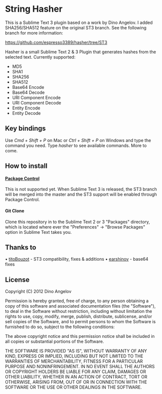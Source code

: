 # String Hasher

This is a Sublime Text 3 plugin based on a work by Dino Angelov.
I added SHA256/SHA512 feature on the original ST3 branch. See the following branch for more information:

https://github.com/espresso3389/hasher/tree/ST3

Hasher is a small Sublime Text 2 & 3 Plugin that generates hashes from the selected text. Currently supported:

* MD5
* SHA1
* SHA256
* SHA512
* Base64 Encode
* Base64 Decode
* URI Component Encode
* URI Component Decode
* Entity Encode
* Entity Decode

## Key bindings

Use _Cmd + Shift + P_ on Mac or _Ctrl + Shift + P_ on Windows and type the command you need. Type _hasher_ to see available commands. More to come.

## How to install
#### [Package Control](https://github.com/wbond/sublime_package_control)
This is not supported yet. When Sublime Text 3 is released, the ST3 branch will be merged into the master and the ST3 support will be enabled through Package Control.

#### Git Clone
Clone this repository in to the Sublime Text 2 or 3 "Packages" directory, which is located where ever the
"Preferences" -> "Browse Packages" option in Sublime Text takes you.

## Thanks to
• [titoBouzot](https://github.com/titoBouzout) - ST3 compatibility, fixes & additions
• [earshinov](https://github.com/earshinov) - base64 fixes


## License
Copyright (C) 2012 Dino Angelov

Permission is hereby granted, free of charge, to any person obtaining a copy of
this software and associated documentation files (the "Software"), to deal in
the Software without restriction, including without limitation the rights to
use, copy, modify, merge, publish, distribute, sublicense, and/or sell copies
of the Software, and to permit persons to whom the Software is furnished to do
so, subject to the following conditions:

The above copyright notice and this permission notice shall be included in all
copies or substantial portions of the Software.

THE SOFTWARE IS PROVIDED "AS IS", WITHOUT WARRANTY OF ANY KIND, EXPRESS OR
IMPLIED, INCLUDING BUT NOT LIMITED TO THE WARRANTIES OF MERCHANTABILITY,
FITNESS FOR A PARTICULAR PURPOSE AND NONINFRINGEMENT. IN NO EVENT SHALL THE
AUTHORS OR COPYRIGHT HOLDERS BE LIABLE FOR ANY CLAIM, DAMAGES OR OTHER
LIABILITY, WHETHER IN AN ACTION OF CONTRACT, TORT OR OTHERWISE, ARISING FROM,
OUT OF OR IN CONNECTION WITH THE SOFTWARE OR THE USE OR OTHER DEALINGS IN THE
SOFTWARE.